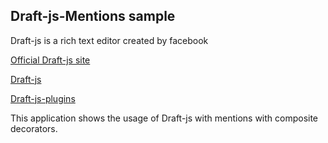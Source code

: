 ## Draft-js-Mentions sample

Draft-js is a rich text editor created by facebook

[Official Draft-js site](https://facebook.github.io/draft-js/)

[Draft-js](https://github.com/facebook/draft-js)

[Draft-js-plugins](https://github.com/draft-js-plugins/draft-js-plugins)

This application shows the usage of Draft-js with mentions  with composite decorators. 
